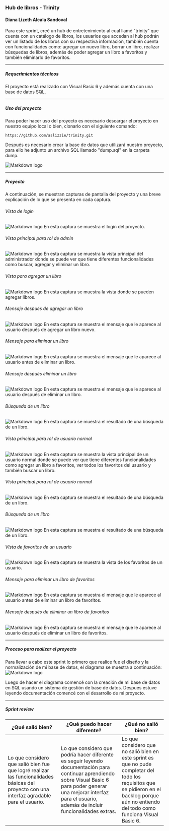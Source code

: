 ### Hub de libros - Trinity

#### Diana Lizeth Alcala Sandoval

Para este sprint, creé un hub de entretenimiento al cual llamé "trinity" que cuenta con un catálogo de libros, los usuarios que accedan al hub podrán ver un listado de los libros con su respectiva información, también cuenta con funcionalidades como: agregar un nuevo libro, borrar un libro, realizar búsquedas de libros, además de poder agregar un libro a favoritos y también eliminarlo de favoritos.

---

##### Requerimientos técnicos

El proyecto está realizado con Visual Basic 6 y además cuenta con una base de datos SQL.

---

##### Uso del proyecto

Para poder hacer uso del proyecto es necesario descargar el proyecto en nuestro equipo local o bien, clonarlo con el siguiente comando:

`https://github.com/aslizzie/trinity.git`

Después es necesario crear la base de datos que utilizará nuestro proyecto, para ello he adjunto un archivo SQL llamado "dump.sql" en la carpeta dump.

![Markdown logo](/documentation/dump-sql.png)

---

##### Proyecto

A continuación, se muestran capturas de pantalla del proyecto y una breve explicación de lo que se presenta en cada captura.

###### Vista de login

![Markdown logo](/documentation/login.png)
En esta captura se muestra el login del proyecto.

###### Vista principal para rol de admin

![Markdown logo](/documentation/main-admin.png)
En esta captura se muestra la vista principal del administrador donde se puede ver que tiene diferentes funcionalidades como buscar, agregar y eliminar un libro.

###### Vista para agregar un libro

![Markdown logo](/documentation/main-add-book.png)
En esta captura se muestra la vista donde se pueden agregar libros.

###### Mensaje después de agregar un libro

![Markdown logo](/documentation/main-add-book-message.png)
En esta captura se muestra el mensaje que le aparece al usuario después de agregar un libro nuevo.

###### Mensaje para eliminar un libro

![Markdown logo](/documentation/main-delete-book-message.png)
En esta captura se muestra el mensaje que le aparece al usuario antes de eliminar un libro.

###### Mensaje después eliminar un libro

![Markdown logo](/documentation/main-deleted-book-message.png)
En esta captura se muestra el mensaje que le aparece al usuario después de eliminar un libro.

###### Búsqueda de un libro

![Markdown logo](/documentation/main-search.png)
En esta captura se muestra el resultado de una búsqueda de un libro.

###### Vista principal para rol de usuario normal

![Markdown logo](/documentation/user-main.png)
En esta captura se muestra la vista principal de un usuario normal donde se puede ver que tiene diferentes funcionalidades como agregar un libro a favoritos, ver todos los favoritos del usuario y también buscar un libro.

###### Vista principal para rol de usuario normal

![Markdown logo](/documentation/user-search-fav.png)
En esta captura se muestra el resultado de una búsqueda de un libro.

###### Búsqueda de un libro

![Markdown logo](/documentation/user-search-fav.png)
En esta captura se muestra el resultado de una búsqueda de un libro.

###### Vista de favoritos de un usuario

![Markdown logo](/documentation/user-favorites.png)
En esta captura se muestra la vista de los favoritos de un usuario.

###### Mensaje para eliminar un libro de favoritos

![Markdown logo](/documentation/user-delete-book-message.png)
En esta captura se muestra el mensaje que le aparece al usuario antes de eliminar un libro de favoritos.

###### Mensaje después de eliminar un libro de favoritos

![Markdown logo](/documentation/user-deleted-book-message.png)
En esta captura se muestra el mensaje que le aparece al usuario después de eliminar un libro de favoritos.

---

##### Proceso para realizar el proyecto

Para llevar a cabo este sprint lo primero que realice fue el diseño y la normalización de mi base de datos, el diagrama se muestra a continuación:
![Markdown logo](/documentation/trinity.png)

Luego de hacer el diagrama comencé con la creación de mi base de datos en SQL usando un sistema de gestión de base de datos. Despues estuve leyendo documentación comencé con el desarrollo de mi proyecto.

---

##### Sprint review

| ¿Qué salió bien?                                                                                                                            | ¿Qué puedo hacer diferente?                                                                                                                                                                                                    | ¿Qué no salió bien?                                                                                                                                                                            |
| ------------------------------------------------------------------------------------------------------------------------------------------- | ------------------------------------------------------------------------------------------------------------------------------------------------------------------------------------------------------------------------------ | ---------------------------------------------------------------------------------------------------------------------------------------------------------------------------------------------- |
| Lo que considero que salió bien fue que logré realizar las funcionalidades básicas del proyecto con una interfaz agradable para el usuario. | Lo que considero que podría hacer diferente es seguir leyendo documentación para continuar aprendiendo sobre Visual Basic 6 para poder generar una mejorar interfaz para el usuario, además de incluir funcionalidades extras. | Lo que considero que no salió bien en este sprint es que no pude completar del todo los requisitos que se pidieron en el backlog porque aún no entiendo del todo como funciona Visual Basic 6. |
